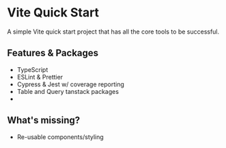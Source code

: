 # Vite Quick Start

A simple Vite quick start project that has all the core tools to be successful.

## Features & Packages

- TypeScript
- ESLint & Prettier
- Cypress & Jest w/ coverage reporting
- Table and Query tanstack packages
-

## What's missing?

- Re-usable components/styling
